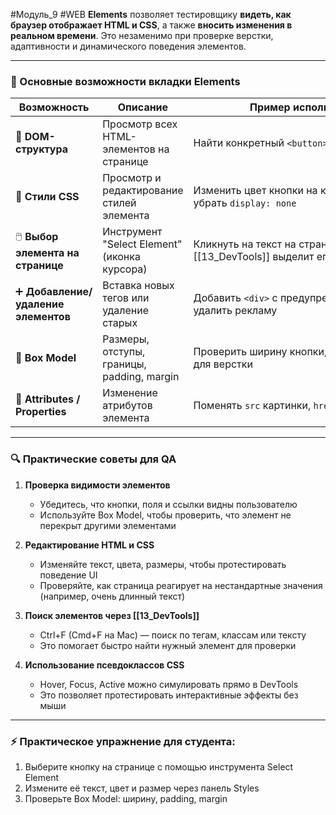 #Модуль_9 #WEB
**Elements** позволяет тестировщику **видеть, как браузер отображает HTML и CSS**, а также **вносить изменения в реальном времени**. Это незаменимо при проверке верстки, адаптивности и динамического поведения элементов.

---

### 🔹 Основные возможности вкладки Elements

| Возможность                         | Описание                                     | Пример использования                                              |
| ----------------------------------- | -------------------------------------------- | ----------------------------------------------------------------- |
| 🌳 **DOM-структура**                | Просмотр всех HTML-элементов на странице     | Найти конкретный `<button>` или `<input>`                         |
| 🎨 **Стили CSS**                    | Просмотр и редактирование стилей элемента    | Изменить цвет кнопки на красный или убрать `display: none`        |
| 🖱️ **Выбор элемента на странице**  | Инструмент "Select Element" (иконка курсора) | Кликнуть на текст на странице → [[13_DevTools]] выделит его в DOM |
| ➕ **Добавление/удаление элементов** | Вставка новых тегов или удаление старых      | Добавить `<div>` с предупреждением или удалить рекламу            |
| 📐 **Box Model**                    | Размеры, отступы, границы, padding, margin   | Проверить ширину кнопки, padding и margin для верстки             |
| 📝 **Attributes / Properties**      | Изменение атрибутов элемента                 | Поменять `src` картинки, `href` ссылки, `value`input              |

---

### 🔍 **Практические советы для QA**

1. **Проверка видимости элементов**
    - Убедитесь, что кнопки, поля и ссылки видны пользователю
    - Используйте Box Model, чтобы проверить, что элемент не перекрыт другими элементами
2. **Редактирование HTML и CSS**
    - Изменяйте текст, цвета, размеры, чтобы протестировать поведение UI
    - Проверяйте, как страница реагирует на нестандартные значения (например, очень длинный текст)
    
3. **Поиск элементов через [[13_DevTools]]**
    - Ctrl+F (Cmd+F на Mac) — поиск по тегам, классам или тексту
    - Это помогает быстро найти нужный элемент для проверки
    
4. **Использование псевдоклассов CSS**
    - Hover, Focus, Active можно симулировать прямо в DevTools
    - Это позволяет протестировать интерактивные эффекты без мыши

---

### ⚡ **Практическое упражнение для студента:**

1. Выберите кнопку на странице с помощью инструмента Select Element
2. Измените её текст, цвет и размер через панель Styles 
3. Проверьте Box Model: ширину, padding, margin
